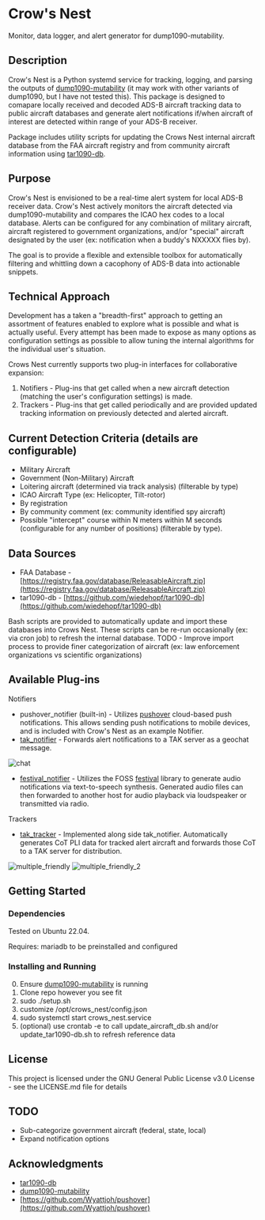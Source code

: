 # Crow's Nest

Monitor, data logger, and alert generator for dump1090-mutability.

## Description

Crow's Nest is a Python systemd service for tracking, logging, and parsing the outputs of [dump1090-mutability](https://github.com/adsbxchange/dump1090-mutability) (it may work with other variants of dump1090, but I have not tested this). This package is designed to comapare locally received and decoded ADS-B aircraft tracking data to public aircraft databases and generate alert notifications if/when aircraft of interest are detected within range of your ADS-B receiver. 

Package includes utility scripts for updating the Crows Nest internal aircraft database from the FAA aircraft registry and from community aircraft information using [tar1090-db](https://github.com/wiedehopf/tar1090-db).

## Purpose

Crow's Nest is envisioned to be a real-time alert system for local ADS-B receiver data. Crow's Nest actively monitors the aircraft detected via dump1090-mutability and compares the ICAO hex codes to a local database. Alerts can be configured for any combination of military aircraft, aircraft registered to government organizations, and/or "special" aircraft designated by the user (ex: notification when a buddy's NXXXXX flies by).

The goal is to provide a flexible and extensible toolbox for automatically filtering and whittling down a cacophony of ADS-B data into actionable snippets.

## Technical Approach

Development has a taken a "breadth-first" approach to getting an assortment of features enabled to explore what is possible and what is actually useful. Every attempt has been made to expose as many options as configuration settings as possible to allow tuning the internal algorithms for the individual user's situation.

Crows Nest currently supports two plug-in interfaces for collaborative expansion:
1) Notifiers - Plug-ins that get called when a new aircraft detection (matching the user's configuration settings) is made.
2) Trackers - Plug-ins that get called periodically and are provided updated tracking information on previously detected and alerted aircraft.

## Current Detection Criteria (details are configurable)

- Military Aircraft
- Government (Non-Military) Aircraft
- Loitering aircraft (determined via track analysis) (filterable by type)
- ICAO Aircraft Type (ex: Helicopter, Tilt-rotor)
- By registration
- By community comment (ex: community identified spy aircraft)
- Possible "intercept" course within N meters within M seconds (configurable for any number of positions) (filterable by type).

## Data Sources

- FAA Database - [https://registry.faa.gov/database/ReleasableAircraft.zip](https://registry.faa.gov/database/ReleasableAircraft.zip)
- tar1090-db - [https://github.com/wiedehopf/tar1090-db](https://github.com/wiedehopf/tar1090-db)

Bash scripts are provided to automatically update and import these databases into Crows Nest. These scripts can be re-run occasionally (ex: via cron job) to refresh the internal database.
TODO - Improve import process to provide finer categorization of aircraft (ex: law enforcement organizations vs scientific organizations)

## Available Plug-ins
Notifiers
- pushover_notifier (built-in) - Utilizes [pushover](https://pushover.net) cloud-based push notifications. This allows sending push notifications to mobile devices, and is included with Crow's Nest as an example Notifier.
- [tak_notifier](https://github.com/hfrvbjjtfvnjgfcvnj/crows_nest-tak_notifier) - Forwards alert notifications to a TAK server as a geochat message.

![chat](https://user-images.githubusercontent.com/70991949/232652803-826d554c-c38f-44b4-82c3-ff12b7598ccc.png)

- [festival_notifier](https://github.com/hfrvbjjtfvnjgfcvnj/crows_nest-festival_notifier) - Utilizes the FOSS [festival](http://festvox.org/festival/) library to generate audio notifications via text-to-speech synthesis. Generated audio files can then forwarded to another host for audio playback via loudspeaker or transmitted via radio.


Trackers
- [tak_tracker](https://github.com/hfrvbjjtfvnjgfcvnj/crows_nest-tak_notifier) - Implemented along side tak_notifier. Automatically generates CoT PLI data for tracked alert aircraft and forwards those CoT to a TAK server for distribution.

![multiple_friendly](https://user-images.githubusercontent.com/70991949/232652807-2c60931f-8fa9-409c-87bf-e4dc4aa80f54.png)
![multiple_friendly_2](https://user-images.githubusercontent.com/70991949/232652808-27fef11c-ac6b-42fa-917d-879c3547caa3.png)


## Getting Started

### Dependencies

Tested on Ubuntu 22.04.

Requires:
mariadb to be preinstalled and configured

### Installing and Running

0) Ensure [dump1090-mutability](https://github.com/adsbxchange/dump1090-mutability) is running
1) Clone repo however you see fit
2) sudo ./setup.sh
3) customize /opt/crows_nest/config.json
4) sudo systemctl start crows_nest.service
5) (optional) use crontab -e to call update_aircraft_db.sh and/or update_tar1090-db.sh to refresh reference data

## License

This project is licensed under the GNU General Public License v3.0 License - see the LICENSE.md file for details

## TODO

- Sub-categorize government aircraft (federal, state, local)
- Expand notification options

## Acknowledgments

* [tar1090-db](https://github.com/wiedehopf/tar1090-db)
* [dump1090-mutability](https://github.com/adsbxchange/dump1090-mutability)
* [https://github.com/Wyattjoh/pushover](https://github.com/Wyattjoh/pushover)
